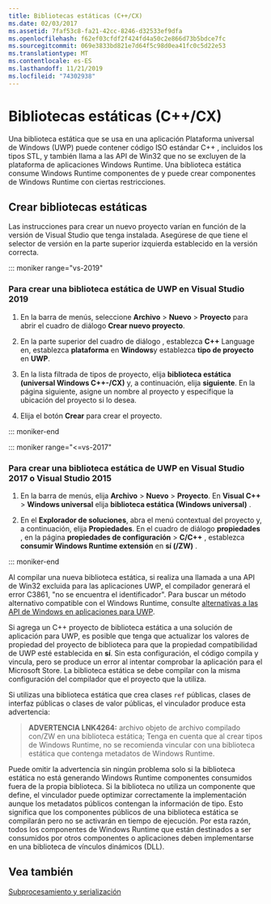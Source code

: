 ```yaml
---
title: Bibliotecas estáticas (C++/CX)
ms.date: 02/03/2017
ms.assetid: 7faf53c8-fa21-42cc-8246-d32533ef9dfa
ms.openlocfilehash: f62ef03cfdf2f424fd4a50c2e866d73b5bdce7fc
ms.sourcegitcommit: 069e3833bd821e7d64f5c98d0ea41fc0c5d22e53
ms.translationtype: MT
ms.contentlocale: es-ES
ms.lasthandoff: 11/21/2019
ms.locfileid: "74302938"
---
```

# <a name="static-libraries-ccx"></a>Bibliotecas estáticas (C++/CX)

Una biblioteca estática que se usa en una aplicación Plataforma universal de Windows (UWP) puede contener código ISO estándar C++ , incluidos los tipos STL, y también llama a las API de Win32 que no se excluyen de la plataforma de aplicaciones Windows Runtime. Una biblioteca estática consume Windows Runtime componentes de y puede crear componentes de Windows Runtime con ciertas restricciones.

## <a name="creating-static-libraries"></a>Crear bibliotecas estáticas


Las instrucciones para crear un nuevo proyecto varían en función de la versión de Visual Studio que tenga instalada. Asegúrese de que tiene el selector de versión en la parte superior izquierda establecido en la versión correcta.

::: moniker range="vs-2019"

### <a name="to-create-a-uwp-static-library-in-visual-studio-2019"></a>Para crear una biblioteca estática de UWP en Visual Studio 2019

1. En la barra de menús, seleccione **Archivo** > **Nuevo** > **Proyecto** para abrir el cuadro de diálogo **Crear nuevo proyecto**.

1. En la parte superior del cuadro de diálogo , establezca **C++** Language en, establezca **plataforma** en **Windows**y establezca **tipo de proyecto** en **UWP**. 

1. En la lista filtrada de tipos de proyecto, elija **biblioteca estática (universal Windows C++-/CX)** y, a continuación, elija **siguiente**. En la página siguiente, asigne un nombre al proyecto y especifique la ubicación del proyecto si lo desea.

1. Elija el botón **Crear** para crear el proyecto.

::: moniker-end

::: moniker range="<=vs-2017"

### <a name="to-create-a-uwp-static-library-in-visual-studio-2017-or-visual-studio-2015"></a>Para crear una biblioteca estática de UWP en Visual Studio 2017 o Visual Studio 2015

1. En la barra de menús, elija **Archivo** > **Nuevo** > **Proyecto**. En **Visual C++**  > **Windows universal** elija **biblioteca estática (Windows universal)** .

1. En el **Explorador de soluciones**, abra el menú contextual del proyecto y, a continuación, elija **Propiedades**. En el cuadro de diálogo **propiedades** , en la página **propiedades de configuración** > **C/C++**  , establezca **consumir Windows Runtime extensión** en **sí (/ZW)** .

::: moniker-end

Al compilar una nueva biblioteca estática, si realiza una llamada a una API de Win32 excluida para las aplicaciones UWP, el compilador generará el error C3861, "no se encuentra el identificador". Para buscar un método alternativo compatible con el Windows Runtime, consulte [alternativas a las API de Windows en aplicaciones para UWP](/uwp/win32-and-com/alternatives-to-windows-apis-uwp).

Si agrega un C++ proyecto de biblioteca estática a una solución de aplicación para UWP, es posible que tenga que actualizar los valores de propiedad del proyecto de biblioteca para que la propiedad compatibilidad de UWP esté establecida en **sí**. Sin esta configuración, el código compila y vincula, pero se produce un error al intentar comprobar la aplicación para el Microsoft Store. La biblioteca estática se debe compilar con la misma configuración del compilador que el proyecto que la utiliza.

Si utilizas una biblioteca estática que crea clases `ref` públicas, clases de interfaz públicas o clases de valor públicas, el vinculador produce esta advertencia:

> **ADVERTENCIA LNK4264:** archivo objeto de archivo compilado con/ZW en una biblioteca estática; Tenga en cuenta que al crear tipos de Windows Runtime, no se recomienda vincular con una biblioteca estática que contenga metadatos de Windows Runtime.

Puede omitir la advertencia sin ningún problema solo si la biblioteca estática no está generando Windows Runtime componentes consumidos fuera de la propia biblioteca. Si la biblioteca no utiliza un componente que define, el vinculador puede optimizar correctamente la implementación aunque los metadatos públicos contengan la información de tipo. Esto significa que los componentes públicos de una biblioteca estática se compilarán pero no se activarán en tiempo de ejecución. Por esta razón, todos los componentes de Windows Runtime que están destinados a ser consumidos por otros componentes o aplicaciones deben implementarse en una biblioteca de vínculos dinámicos (DLL).

## <a name="see-also"></a>Vea también

[Subprocesamiento y serialización](../cppcx/threading-and-marshaling-c-cx.md)

